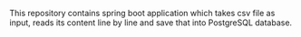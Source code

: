This repository contains spring boot application which takes csv file as input, reads its content line by line and save
that into PostgreSQL database.